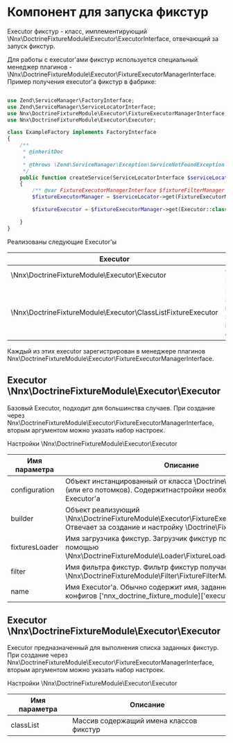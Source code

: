 # Компонент для запуска фикстур

Executor фикстур - класс, имплементирующий \Nnx\DoctrineFixtureModule\Executor\ExecutorInterface, отвечающий за запуск
фикстур.


Для работы с executor'ами фикстур используется специальный менеджер плагинов - \Nnx\DoctrineFixtureModule\Executor\FixtureExecutorManagerInterface.
Пример получения  executor'a фикстур в фабрике:

```php

use Zend\ServiceManager\FactoryInterface;
use Zend\ServiceManager\ServiceLocatorInterface;
use Nnx\DoctrineFixtureModule\Executor\FixtureExecutorManagerInterface;
use Nnx\DoctrineFixtureModule\Executor\Executor;

class ExampleFactory implements FactoryInterface
{
    /**
     * @inheritDoc
     *
     * @throws \Zend\ServiceManager\Exception\ServiceNotFoundException
     */
    public function createService(ServiceLocatorInterface $serviceLocator)
    {
        /** @var FixtureExecutorManagerInterface $fixtureFilterManager */
        $fixtureExecutorManager = $serviceLocator->get(FixtureExecutorManagerInterface::class);

        $fixtureExecutor = $fixtureExecutorManager->get(Executor::class);

    }
}

```


Реализованы следующие Executor'ы

Executor                                                     |Описание
-------------------------------------------------------------|-------------------
\Nnx\DoctrineFixtureModule\Executor\Executor                 |Основной Executor
\Nnx\DoctrineFixtureModule\Executor\ClassListFixtureExecutor |Позволяет запускать выполнить заданный набор фикстур


Каждый из этих executor зарегистрирован в менеджере плагинов Nnx\DoctrineFixtureModule\Executor\FixtureExecutorManagerInterface.

## Executor \Nnx\DoctrineFixtureModule\Executor\Executor 

Базовый Executor, подходит для большинства случаев. При создание через Nnx\DoctrineFixtureModule\Executor\FixtureExecutorManagerInterface,
вторым аргументом можно указать набор настроек.

Настройки \Nnx\DoctrineFixtureModule\Executor\Executor

Имя параметра  |Описание
---------------|-------------------
configuration  |Объект инстанцированный от класса \Doctrine\Fixture\Configuration (или его потомков). Содержитнастройки необходимые для Executor'a
builder        |Объект реализующий \Nnx\DoctrineFixtureModule\Executor\FixtureExecutorBuilderInterface. Отвечает за создание и настройку \Doctrine\Fixture\Executor
fixturesLoader |Имя загрузчика фикстур. Загрузчик фикстур получается с помощью \Nnx\DoctrineFixtureModule\Loader\FixtureLoaderManagerInterface
filter         |Имя фильтра фикстур. Фильтр фикстур получается с помощью \Nnx\DoctrineFixtureModule\Filter\FixtureFilterManagerInterface
name           |Имя Executor'a. Обычно содержит имя, заданное в секции конфигов ['nnx_doctrine_fixture_module]['executors][Имя Executor'a]



## Executor \Nnx\DoctrineFixtureModule\Executor\Executor 

Executor предназначенный для выполнения списка заданных фикстур. При создание через Nnx\DoctrineFixtureModule\Executor\FixtureExecutorManagerInterface,
вторым аргументом можно указать набор настроек.

Настройки \Nnx\DoctrineFixtureModule\Executor\Executor

Имя параметра  |Описание
---------------|-------------------
classList      |Массив содержащий имена классов фикстур
